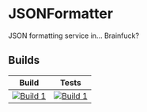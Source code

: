 # JSONFormatter
JSON formatting service in... Brainfuck?

## Builds

| Build             | Tests             |
|-------------------|-------------------|
| [![Build 1](https://travis-matrix-badges.herokuapp.com/repos/KrzysztofSzewczyk/JSONFormatter/branches/test/1)](https://travis-ci.org/KrzysztofSzewczyk/JSONFormatter) | [![Build 1](https://travis-matrix-badges.herokuapp.com/repos/KrzysztofSzewczyk/JSONFormatter/branches/test/1)](https://travis-ci.org/KrzysztofSzewczyk/JSONFormatter)

